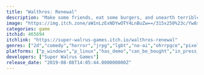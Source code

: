 ```yaml
---
title: "Walthros: Renewal"
description: "Make some friends, eat some burgers, and unearth terrible secrets from the depths of space."
image: "https://img.itch.zone/aW1nLzExNDYwOTY4LnBuZw==/315x250%23c/Yw8sM%2F.png"
categories: game
itchid: 465694
itchlink: "https://super-walrus-games.itch.io/walthros-renewal"
genres: ["2d","comedy","horror","jrpg","lgbt","no-ai","ohrrpgce","pixel-art","retro","rpg","science-fiction","turn-based-combat"]
platforms: ["p_windows","p_linux","has_demo","can_be_bought","in_press_system"]
developers: ["Super Walrus Games"]
release_date: "2019-08-08T14:05:44.000000000Z"
---
```


